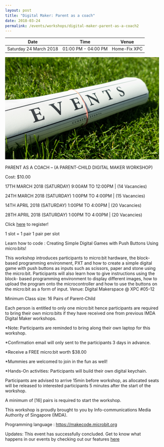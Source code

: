 ```yaml
---
layout: post
title: "Digital Maker: Parent as a coach"
date: 2018-03-24
permalink: /events/workshops/digital-maker-parent-as-a-coach2
---
```


| Date | Time | Venue |
|--------|---|---|
| Saturday 24 March 2018 | 01:00 PM - 04:00 PM | Home-Fix XPC |

![hi](/images/events/generic-event-image.jpg)

PARENT AS A COACH – (A PARENT-CHILD DIGITAL MAKER WORKSHOP)

Cost: $10.00

 

17TH MARCH 2018 (SATURDAY) 9:00AM TO 12:00PM | (14 Vacancies)

24TH MARCH 2018 (SATURDAY) 1:00PM TO 4:00PM | (15 Vacancies)

14TH APRIL 2018 (SATURDAY) 1:00PM TO 4:00PM | (20 Vacancies)

28TH APRIL 2018 (SATURDAY) 1:00PM TO 4:00PM | (20 Vacancies)

 

Click <a href="https://xpc.sg/product/parentasacoachwithpushbutton/" target="_blank">here</a> to register!

1 slot = 1 pair
1 pair per slot

 

Learn how to code :
Creating Simple Digital Games with Push Buttons Using micro:bits!

This workshop introduces participants to micro:bit hardware, the block-based programming environment, PXT and how to create a simple digital game with push buttons as inputs such as scissors, paper and stone using the micro:bit. Participants will also learn how to give instructions using the block- based programming environment to display different images, how to upload the program onto the microcontroller and how to use the buttons on the micro:bit as a form of input.
Venue:  Digital Makerspace @ XPC #05-12

Minimum Class size: 16 Pairs of Parent-Child

Each person is entitled to only one micro:bit hence participants are required to bring their own micro:bits if they have received one from previous IMDA Digital Maker workshops.

*Note: Participants are reminded to bring along their own laptop for this workshop.

*Confirmation email will only sent to the participants 3 days in advance.

*Receive a FREE micro:bit worth $38.00

*Mummies are welcomed to join in the fun as well!

*Hands-On activities: Participants will build their own digital keychain.


Participants are advised to arrive 15min before workshop, as allocated seats will be released to interested participants 5 minutes after the start of the workshop.

A minimum of [16] pairs is required to start the workshop.

This workshop is proudly brought to you by Info-communications Media Authority of Singapore (IMDA).

Programming language : https://makecode.microbit.org

Updates: This event has successfully concluded. Get to know what happens in our events by checking out our features <a href="" target="_blank">here</a>
